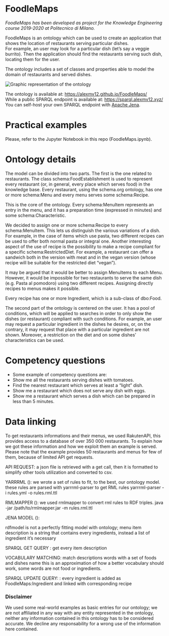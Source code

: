 # FoodleMaps

_FoodleMaps has been developed as project for the Knowledge Engineering course 2019-2020 at Politecnico di Milano._

FoodleMaps is an ontology which can be used to create an application that shows the location of restaurants serving particular dishes.  
For example, an user may look for a particular dish (let’s say a veggie burrito). Then the application should find the restaurants serving such dish, locating them for the user.

The ontology includes a set of classes and properties able to model the domain of restaurants and served dishes. 

![Graphic representation of the ontology](../master/docs/resources/ontology.png)

The ontology is available at: https://alexmv12.github.io/FoodleMaps/  
While a public SPARQL endpoint is available at: https://sparql.alexmv12.xyz/  
You can self-host your own SPARQL endpoint with [Apache Jena](https://hub.docker.com/r/stain/jena-fuseki/).

# Practical examples

Please, refer to the Jupyter Notebook in this repo (FoodleMaps.ipynb).

# Ontology details

The model can be divided into two parts.
The first is the one related to restaurants. The class schema:FoodEstablishment is used to represent every restaurant (or, in general, every place which serves food) in the knowledge base.
Every restaurant, using the schema.org ontology, has one or more schema:Menu and every menu serves some schema:Recipe.

This is the core of the ontology. Every schema:MenuItem represents an entry in the menu, and it has a preparation time (expressed in minutes) and some schema:Characteristic.

We decided to assign one or more schema:Recipe to every schema:MenuItem. This lets us distinguish the various variations of a dish. For example, in the case of items which use pasta, two different recipes can be used to offer both normal pasta or integral one.
Another interesting aspect of the use of recipe is the possibility to make a recipe compliant for a specific schema:RestrictedDiet. For example, a restaurant can offer a sandwich both in the version with meat and in the vegan version (whose recipe will be suitable for the restricted diet “vegan”). 

It may be argued that it would be better to assign MenuItems to each Menu. However, it would be impossible for two restaurants to serve the same dish (e.g. Pasta al pomodoro) using two different recipes.
Assigning directly recipes to menus makes it possible.

Every recipe has one or more Ingredient, which is a sub-class of dbo:Food.

The second part of the ontology is centered on the user. It has a pool of conditions, which will be applied to searches in order to only show the dishes (or restaurant) compliant with such conditions.
For example, an user may request a particular ingredient in the dishes he desires, or, on the contrary, it may request that place with a particular ingredient are not shown.
Moreover, a restriction on the diet and on some dishes’ characteristics can be used.

# Competency questions

- Some example of competency questions are:
- Show me all the restaurants serving dishes with tomatoes.
- Find the nearest restaurant which serves at least a “light” dish.
- Show me a restaurant which does not serve any dish with eggs.
- Show me a restaurant which serves a dish which can be prepared in less than 5 minutes.

# Data linking

To get restaurants informations and their menus, we used RakutenAPI, this provides access to a database of over 350 000 restaurants.
To explain how we got these information and how we exploit them an example is served.
Please note that the example provides 50 restaurants and menus for few of them, because of limited API get requests.

API REQUEST: a json file is retrieved with a get call, then it is formatted to simplify other tools utilization and converted to csv.

YARRRML (): we wrote a set of rules to fit, to the best, our ontology model. these rules are parsed with yarrrml-parser to get RML rules
    yarrrml-parser -i rules.yml -o rules.rml.ttl 

RMLMAPPER (): we used rmlmapper to convert rml rules to RDF triples.
    java -jar /path/to/rmlmapper.jar -m rules.rml.ttl


JENA MODEL ():

rdfmodel is not a perfectly fitting model with ontology;
menu item description is a string that contains every ingredients, instead a list of ingredient it’s necessary

SPARQL GET QUERY : get every item description 

VOCABULARY MATCHING: match descriptions words with a set of foods and dishes name
this is an approximation of how a better vocabulary should work, some words are not food or ingredients.

SPARQL UPDATE QUERY: : every ingredient is added as FoodleMaps:Ingredient and linked with corresponding recipe

### Disclaimer

We used some real-world examples as basic entries for our ontology; we are not affiliated in any way with any entity represented in the ontology, neither any information contained in this ontology has to be considered accurate. We decline any responsability for a wrong use of the information here contained.

